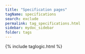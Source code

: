 ```yaml
---
title: "Specification pages"
tagName: specifications
search: exclude
permalink: tag_specifications.html
sidebar: mydoc_sidebar
folder: tags
---
```


{% include taglogic.html %}